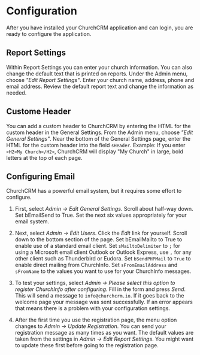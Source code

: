 # Configuration

After you have installed your ChurchCRM application and can login, you are ready to configure the application.

## Report Settings

Within Report Settings you can enter your church information. You can also change the default text that is printed on reports. Under the Admin menu, choose _"Edit Report Settings"_. Enter your church name, address, phone and email address. Review the default report text and change the information as needed.

## Custome Header

You can add a custom header to ChurchCRM by entering the HTML for the custom header in the General Settings. From the Admin menu, choose _"Edit General Settings"_. Near the bottom of the General Settings page, enter the HTML for the custom header into the field `sHeader`. Example: If you enter ``<H2>My Church</H2>``, ChurchCRM will display "My Church" in large, bold letters at the top of each page.

## Configuring Email

ChurchCRM has a powerful email system, but it requires some effort to configure.

1. First, select _Admin → Edit General Settings_. Scroll about half-way down. Set bEmailSend to True. Set the next six values appropriately for your email system.

2. Next, select _Admin → Edit Users_. Click the _Edit_ link for yourself. Scroll down to the bottom section of the page. Set bEmailMailto to True to enable use of a standard email client. Set `sMailtoDelimiter` to `;` for using a Microsoft email client Outlook or Outlook Express, use `,` for any other client such as Thunderbird or Eudora. Set `bSendPHPMail` to `True` to enable direct mailing from ChurchInfo. Set `sFromEmailAddress` and `sFromName` to the values you want to use for your ChurchInfo messages.

3. To test your settings, select _Admin → Please select this option to register ChurchInfo after configuring_. Fill in the form and press _Send_. This will send a message to `info@churchcrm.io`. If it goes back to the welcome page your message was sent successfully. If an error appears that means there is a problem with your configuration settings.

4. After the first time you use the registration page, the menu option changes to _Admin → Update Registration_. You can send your registration message as many times as you want. The default values are taken from the settings in _Admin → Edit Report Settings_. You might want to update these first before going to the registration page.
